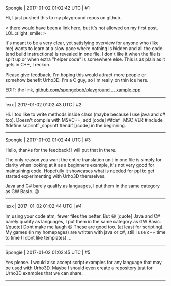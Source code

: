 Spongie | 2017-01-02 01:02:42 UTC | #1

Hi, I just pushed this to my playground repos on github. 

< there would have been a link here, but it's not allowed on my first post. LOL :slight_smile: >

It's meant to be a very clear, yet satisfying overview for anyone who (like me) wants to learn at a slow pace where nothing
is hidden and all the code (and build instructions) is revealed in one file. I don't like it when the file is split up or when extra
"helper code" is somewhere else. This is as plain as it gets in C++, I reckon.

Please give feedback, I'm hoping this would attract more people or somehow benefit Urho3D. I'm a C guy, so I'm really on thin ice here.

EDIT: the link, [github.com/spongebob/playground ... xample.cpp](https://github.com/spongebob/playground/blob/master/urho3d_simple_example.cpp)

-------------------------

lexx | 2017-01-02 01:02:43 UTC | #2

Hi. 
I too like to write methods inside class (maybe because I use java and c# too).
Doesn't compile with MSVC++, 
add 
[code]
#ifdef _MSC_VER
#include <cstdio>
#define snprintf _snprintf
#endif
[/code]
in the beginning.

-------------------------

Spongie | 2017-01-02 01:02:44 UTC | #3

Hello, thanks for the feedback! I will put that in there.

The only reason you want the entire translation unit in one file is simply for clarity when looking at it as a beginners example, it's not very good for maintaining code.
Hopefully it showcases what is needed for ppl to get started experimenting with Urho3D themselves.

Java and C# barely qualify as languages, I put them in the same category as GW Basic. :wink:

-------------------------

lexx | 2017-01-02 01:02:44 UTC | #4

Im using your code atm, fewer files the better.
But :smiley:
[quote]
Java and C# barely qualify as languages, I put them in the same category as GW Basic. 
[/quote]
Dont make me laugh :smiley: These are good too. (at least for scripting). My games (in my homepages)
are written with java or c#, still I use c++ time to time (I dont like templates).
..

-------------------------

Spongie | 2017-01-02 01:02:45 UTC | #5

Yes please. I would also accept script examples for any language that may be used with Urho3D. Maybe I should even create a repository just for Urho3D examples that we can share.

-------------------------

